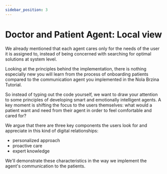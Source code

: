 ```yaml
---
sidebar_position: 3
---
```


# Doctor and Patient Agent: Local view

We already mentioned that each agent cares only for the needs of the user it is assigned to, 
instead of being concerned with searching for optimal solutions at system level.

Looking at the principles behind the implementation, there is nothing especially new you will learn from the process of onboarding patients compared to the communication agent 
you implemented in the Nola Brzina Tutorial.


So instead of typing out the code yourself, we want to draw your attention to some principles of developing smart and emotionally intelligent agents.
A key moment is shifting the focus to the users themselves: what would a patient want and need from their agent in order to feel comfortable and cared for? 

We argue that there are three key components the users look for and appreciate in this kind of digital relationships:
- personalized approach
- proactive care
- expert knowledge

We'll demonstrate these characteristics in the way we implement the agent's communication to the patients.